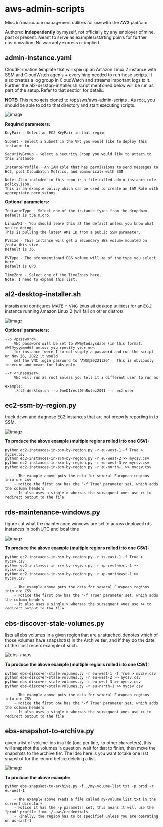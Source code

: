 # aws-admin-scripts

Misc infrastructure management utilities for use with the AWS platform

Authored **independently** by myself, not officially by any employer of mine, past or present.  Meant to serve as examples/starting points for further customization.  No warranty express or implied.  

admin-instance.yaml
--------------------
CloudFormation template that will spin up an Amazon Linux 2 instance with SSM and CloudWatch agents + everything needed to run these scripts.  It also creates a log group in CloudWatch and streams important logs to it.  Further, the al2-desktop-installer.sh script mentioned below will be run as part of the setup.  Refer to that section for details.

**NOTE:** This repo gets cloned to /opt/aws/aws-admin-scripts .  As root, you should be able to cd to that directory and start executing scripts.

![image](https://user-images.githubusercontent.com/112027478/206909795-ffd9e330-9d51-4692-b30e-25559229ff63.png)

**Required parameters:**

    KeyPair - Select an EC2 KeyPair in that region

    Subnet - Select a Subnet in the VPC you would like to deploy this instance to

    SecurityGroup - Select a Security Group you would like to attach to this instance

    InstanceProfile - An IAM Role that has permissions to send messages to EC2, post CloudWatch Metrics, and communicate with SSM

    Note: Also included in this repo is a file called admin-instance-role-policy.json.  
    This is an example policy which can be used to create an IAM Role with appropriate permissions.

**Optional parameters:**

    InstanceType - Select one of the instance types from the dropdown.  
    Default is t3a.micro.

    LinuxAMI - You should leave this at the default unless you know what you're doing. 
    This is pulling the latest AMI ID from a public SSM parameter.

    PVSize - This instance will get a secondary EBS volume mounted on /data this size.  
    Default is 36.

    PVType - The aforementioned EBS volume will be of the type you select here.  
    Default is GP3.

    TimeZone - Select one of the TimeZones here.  
    Note: I need to expand this list.

al2-desktop-installer.sh
--------------------
installs and configures MATE + VNC (plus all desktop utilities) for an EC2 instance running Amazon Linux 2 (will fail on other distros)

![image](https://user-images.githubusercontent.com/112027478/204065554-7a3b5585-87b0-4562-8c7a-c28dd8ca0ab0.png)

**Optional parameters:**

    --p <password> 
        VNC password will be set to AWS@todaysdate (in this format: AWS@yyyymmdd) unless you specify your own
        for instance, were I to not supply a password and run the script on Nov 26, 2022 it would
        set the VNC login password to "AWS@20221126".  This is obviously insecure and meant for labs only

    --r <runasuser>
        VNC will run as root unless you tell it a different user to run as 

    example:
        ./al2-desktop.sh --p 0neD1rect10nRulez2001 --r ec2-user

ec2-ssm-by-region.py
--------------------
track down and diagnose EC2 instances that are not properly reporting in to SSM.
		
![image](https://user-images.githubusercontent.com/112027478/186730232-7a337b49-529c-4d80-af6e-1cdc6463babd.png)

**To produce the above example (multiple regions rolled into one CSV):**

    python ec2-instances-in-ssm-by-region.py -r eu-west-1 -f True > mycsv.csv
    python ec2-instances-in-ssm-by-region.py -r eu-west-2 >> mycsv.csv
    python ec2-instances-in-ssm-by-region.py -r eu-west-3 >> mycsv.csv
    python ec2-instances-in-ssm-by-region.py -r eu-north-1 >> mycsv.csv

        - The example above puts the data for several European regions into one CSV
        - Notice the first one has the "-f True" parameter set, which adds the column headers
        - It also uses a single > whereas the subsequent ones use >> to redirect output to the file

rds-maintenance-windows.py
--------------------
figure out what the maintenance windows are set to across deployed rds instances in both UTC and local time

![image](https://user-images.githubusercontent.com/112027478/188876917-8c506f5a-a271-4dd0-928e-fe5c96e2d758.png)

**To produce the above example (multiple regions rolled into one CSV):**

    python ec2-instances-in-ssm-by-region.py -r us-east-1 -f True > mycsv.csv
    python ec2-instances-in-ssm-by-region.py -r ap-southeast-1 >> mycsv.csv
    python ec2-instances-in-ssm-by-region.py -r ap-northeast-1 >> mycsv.csv

        - The example above puts the data for several European regions into one CSV
        - Notice the first one has the "-f True" parameter set, which adds the column headers
        - It also uses a single > whereas the subsequent ones use >> to redirect output to the file

ebs-discover-stale-volumes.py
--------------------
lists all ebs volumes in a given region that are unattached.  denotes which of those volumes have snapshot(s) in the Archive tier, and if they do the date of the most recent example of such.

![ebs-snaps](https://user-images.githubusercontent.com/112027478/201394313-691ff847-9636-4598-bd5e-97ba5c0d0a16.png)

**To produce the above example (multiple regions rolled into one CSV):**

    python ebs-discover-stale-volumes.py -r eu-west-1 -f True > mycsv.csv
    python ebs-discover-stale-volumes.py -r eu-west-2 >> mycsv.csv
    python ebs-discover-stale-volumes.py -r eu-west-3 >> mycsv.csv
    python ebs-discover-stale-volumes.py -r eu-north-1 >> mycsv.csv

        - The example above puts the data for several European regions into one CSV
        - Notice the first one has the "-f True" parameter set, which adds the column headers
        - It also uses a single > whereas the subsequent ones use >> to redirect output to the file

ebs-snapshot-to-archive.py
--------------------
given a list of volume-ids in a file (one per line, no other characters), this will snapshot the volumes in question, wait for that to finish, then move the snapshots to the archive tier.  The idea here is you want to take one last snapshot for the record before deleting a list.

![image](https://user-images.githubusercontent.com/112027478/207862481-bde0fd32-0919-4416-8587-2987bc06bb96.png)

**To produce the above example:**

    python ebs-snapshot-to-archive.py -f ./my-volume-list.txt -p prod -r eu-west-1

        - The example above reads a file called my-volume-list.txt in the current directory
        - Notice it has the -p parameter set, this means it will use the "prod" profile from ~/.aws/credentials
        - Finally, the region has to be specified unless you are operating on us-east-1

